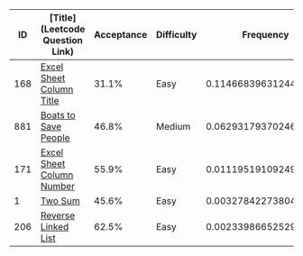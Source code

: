|ID|[Title](Leetcode Question Link)|Acceptance|Difficulty|Frequency|
|----|-----|----|---|---|
|168|[Excel Sheet Column Title]( https://leetcode.com/problems/excel-sheet-column-title)|31.1%|Easy|0.11466839631244033|
|881|[Boats to Save People]( https://leetcode.com/problems/boats-to-save-people)|46.8%|Medium|0.06293179370246599|
|171|[Excel Sheet Column Number]( https://leetcode.com/problems/excel-sheet-column-number)|55.9%|Easy|0.011195191092491645|
|1|[Two Sum]( https://leetcode.com/problems/two-sum)|45.6%|Easy|0.003278422738041615|
|206|[Reverse Linked List]( https://leetcode.com/problems/reverse-linked-list)|62.5%|Easy|0.0023398665252948926|
